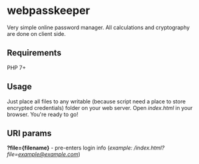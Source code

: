 # webpasskeeper
Very simple online password manager. All calculations and cryptography are done on client side.

## Requirements
PHP 7+

## Usage
Just place all files to any writable (because script need a place to store encrypted credentials) folder on your web server. Open *index.html* in your browser. You're ready to go!

## URI params
**?file={filename}** - pre-enters login info (*example: /index.html?file=example@example.com*)
